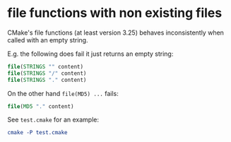 # file functions with non existing files

CMake's file functions (at least version 3.25) behaves inconsistently when
called with an empty string.

E.g. the following does fail it just returns an empty string:

```cmake
file(STRINGS "" content)
file(STRINGS "/" content)
file(STRINGS "." content)
```

On the other hand `file(MD5) ...` fails:

```cmake
file(MD5 "." content)
```

See `test.cmake` for an example:

```cmake
cmake -P test.cmake
```
